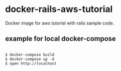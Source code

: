 # docker-rails-aws-tutorial
Docker image for aws tutorial with rails sample code.

## example for local docker-compose

```shell

$ docker-compose build
$ docker-compose up -d
$ open http://localhost

```

